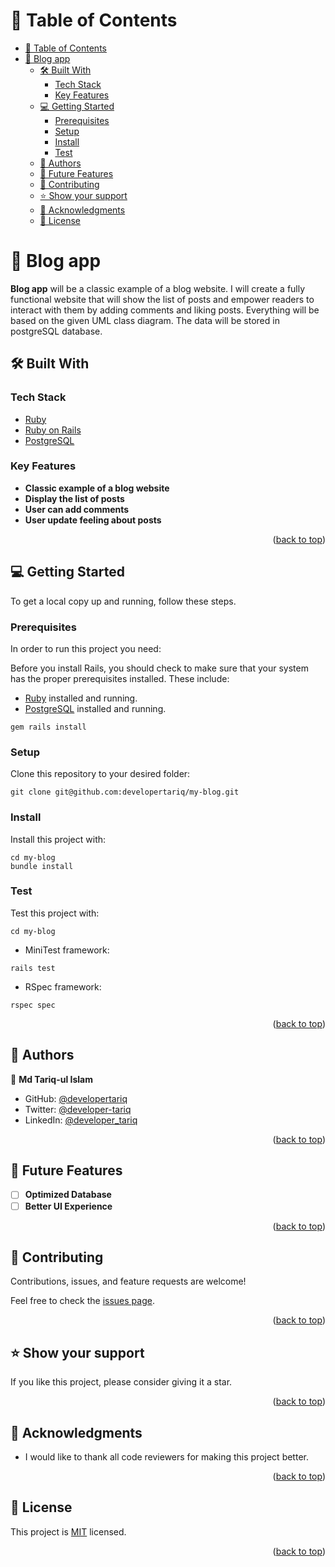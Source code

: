 # 📗 Table of Contents

- [📗 Table of Contents](#-table-of-contents)
- [📖 Blog app ](#-blog-app-)
  - [🛠 Built With ](#-built-with-)
    - [Tech Stack ](#tech-stack-)
    - [Key Features ](#key-features-)
  - [💻 Getting Started ](#-getting-started-)
    - [Prerequisites](#prerequisites)
    - [Setup](#setup)
    - [Install](#install)
    - [Test](#test)
  - [👥 Authors ](#-authors-)
  - [🔭 Future Features ](#-future-features-)
  - [🤝 Contributing ](#-contributing-)
  - [⭐️ Show your support ](#️-show-your-support-)
  - [🙏 Acknowledgments ](#-acknowledgments-)
  - [📝 License ](#-license-)

# 📖 Blog app <a name="about-project"></a>

**Blog app** will be a classic example of a blog website. I will create a fully functional website that will show the list of posts and empower readers to interact with them by adding comments and liking posts. Everything will be based on the given UML class diagram. The data will be stored in postgreSQL database. 

## 🛠 Built With <a name="built-with"></a>

### Tech Stack <a name="tech-stack"></a>

<ul>
    <li><a href="https://www.ruby-lang.org/en/">Ruby</a></li>
    <li><a href="https://www.rubyonrails.org/">Ruby on Rails</a></li>
    <li><a href="https://www.postgresql.org/">PostgreSQL</a></li>
</ul>


### Key Features <a name="key-features"></a>

- **Classic example of a blog website**
- **Display the list of posts**
- **User can add comments**
- **User update feeling about posts**

<p align="right">(<a href="#readme-top">back to top</a>)</p>

## 💻 Getting Started <a name="getting-started"></a>

To get a local copy up and running, follow these steps.

### Prerequisites

In order to run this project you need:

Before you install Rails, you should check to make sure that your system has the proper prerequisites installed. These include:
- [Ruby](https://www.ruby-lang.org/en/) installed and running.
- [PostgreSQL](https://www.postgresql.org/) installed and running.

```
gem rails install
```
### Setup

Clone this repository to your desired folder:

```
git clone git@github.com:developertariq/my-blog.git
```

### Install

Install this project with:

```
cd my-blog
bundle install
```

### Test

Test this project with:

```
cd my-blog
```
- MiniTest framework:
```
rails test
```
- RSpec framework:
```
rspec spec
```

<p align="right">(<a href="#readme-top">back to top</a>)</p>

## 👥 Authors <a name="authors"></a>

👤 **Md Tariq-ul Islam**

- GitHub: [@developertariq](https://github.com/developertariq)
- Twitter: [@developer-tariq](https://twitter.com/developer_tariq)
- LinkedIn: [@developer_tariq](https://www.linkedin.com/in/developer-tariq/)

<p align="right">(<a href="#readme-top">back to top</a>)</p>

## 🔭 Future Features <a name="future-features"></a>

- [ ] **Optimized Database**
- [ ] **Better UI Experience**

<p align="right">(<a href="#readme-top">back to top</a>)</p>

## 🤝 Contributing <a name="contributing"></a>

Contributions, issues, and feature requests are welcome!

Feel free to check the [issues page](../../issues/).

<p align="right">(<a href="#readme-top">back to top</a>)</p>

## ⭐️ Show your support <a name="support"></a>

If you like this project, please consider giving it a star.

<p align="right">(<a href="#readme-top">back to top</a>)</p>

## 🙏 Acknowledgments <a name="acknowledgements"></a>

- I would like to thank all code reviewers for making this project better.

<p align="right">(<a href="#readme-top">back to top</a>)</p>

## 📝 License <a name="license"></a>

This project is [MIT](./LICENSE/MIT.md) licensed.

<p align="right">(<a href="#readme-top">back to top</a>)</p>
